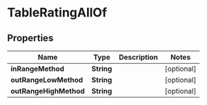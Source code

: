 

# TableRatingAllOf


## Properties

| Name | Type | Description | Notes |
|------------ | ------------- | ------------- | -------------|
|**inRangeMethod** | **String** |  |  [optional] |
|**outRangeLowMethod** | **String** |  |  [optional] |
|**outRangeHighMethod** | **String** |  |  [optional] |




